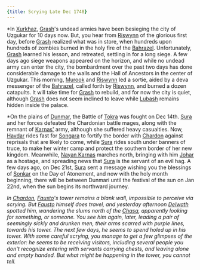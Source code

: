 ```yaml
---
{title: Scrying Late Dec 1748}
---
```


*In [Xurkhaz](<../../../gazetteer/istaros-watershed/xurkhaz/xurkhaz.md>), [Grash](<../../../people/other-nonhumans/grash.md>)'s undead armies have been besieging the city of Uzgukar for 10 days now. But, you hear from [Riswynn](<../../../people/pcs/dunmar-fellowship/riswynn.md>) of the glorious first day, before [Grash](<../../../people/other-nonhumans/grash.md>) realized what was in store, when hundreds upon hundreds of zombies burned in the holy fire of the [Bahrazel](<../../../cosmology/gods/embodied-gods/bahrazel.md>). Unfortunately, [Grash](<../../../people/other-nonhumans/grash.md>) learned his lesson, and retreated, settling in for a long siege. A few days ago siege weapons appeared on the horizon, and while no undead army can enter the city, the bombardment over the past two days has done considerable damage to the walls and the Hall of Ancestors in the center of Uzgukar. This morning, [Murook](<../../../people/orcs/murook.md>) and [Riswynn](<../../../people/pcs/dunmar-fellowship/riswynn.md>) led a sortie, aided by a deva messenger of the [Bahrazel](<../../../cosmology/gods/embodied-gods/bahrazel.md>), called forth by [Riswynn](<../../../people/pcs/dunmar-fellowship/riswynn.md>), and burned a dozen catapults. It will take time for [Grash](<../../../people/other-nonhumans/grash.md>) to rebuild, and for now the city is quiet, although [Grash](<../../../people/other-nonhumans/grash.md>) does not seem inclined to leave while [Lubash](<../../../people/orcs/lubash.md>) remains hidden inside the palace.

*On the plains of [Dunmar](<../../../gazetteer/greater-dunmar/realms/dunmar/dunmar.md>), the Battle of [Tokra](<../../../gazetteer/greater-dunmar/realms/dunmar/central-dunmar/tokra/tokra.md>) was fought on Dec 14th. [Sura](<../../../people/dunmari/sura.md>) and her forces defeated the Chardonian battle mages, along with the remnant of [Karnas'](<../../../people/dunmari/nayan-karnas.md>) army, although she suffered heavy casualties. Now, [Havdar](<../../../people/dunmari/havdar.md>) rides fast for [Songara](<../../../gazetteer/greater-dunmar/realms/dunmar/central-dunmar/songara.md>) to fortify the border with [Chardon](<../../../gazetteer/west-coast/chardonian-empire/chardon/chardon.md>) against reprisals that are likely to come, while [Sura](<../../../people/dunmari/sura.md>) rides south under banners of truce, to make her winter camp and protect the southern border of her new kingdom. Meanwhile, [Nayan Karnas](<../../../people/dunmari/nayan-karnas.md>) marches north, bringing with him [Johar](<../../../people/dunmari/johar.md>) as a hostage, and spreading news that [Sura](<../../../people/dunmari/sura.md>) is the servant of an evil hag. A few days ago, on Dec 21st, [Sura](<../../../people/dunmari/sura.md>) sent a message wishing you the blessings of [Sonkar](<../../../cosmology/gods/incorporeal-gods/dunmari/sonkar.md>) on the Day of Atonement, and now with the holy month beginning, there will be between Dunmari until the festival of the sun on Jan 22nd, when the sun begins its northward journey. 

*In [Chardon](<../../../gazetteer/west-coast/chardonian-empire/chardon/chardon.md>), [Fausto](<../../../people/chardonians/fausto.md>)'s tower remains a blank wall, impossible to perceive via scrying. But [Fausto](<../../../people/chardonians/fausto.md>) himself does travel, and yesterday afternoon [Delwath](<../../../people/pcs/dunmar-fellowship/delwath.md>) spotted him, wandering the slums north of the [Chasa](<../../../gazetteer/chasa-nahadi-watershed/rivers/chasa.md>), apparently looking for something, or someone. You see him again, later, leading a pair of seemingly sickly and drunken men, their arms scarred with purple lines, towards his tower. The next few days, he seems to spend holed up in his tower. With some careful scrying, you manage to get a few glimpses of the exterior: he seems to be receiving visitors, including several people you don't recognize entering with servants carrying chests, and leaving alone and empty handed. But what might be happening in the tower, you cannot tell.* 